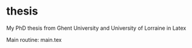 # thesis
My PhD thesis from Ghent University and University of Lorraine in Latex

Main routine: main.tex
